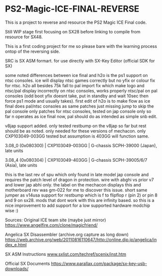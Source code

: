 # PS2-Magic-ICE-FINAL-REVERSE
This is a project to reverse and resource the PS2 Magic ICE Final code.

Still WIP stage first focusing on SX28 before linking to compile from resource for SX48.

This is a first coding project for me so please bare with the learning process ontop of the reversing side.

SRC is SX ASM formart. for use directly with SX-Key Editor (official SDK for SX)

some noted differences between ice final and h2o is the ps1 support on ntsc consoles. ice will display ntsc games correctly but no yfix or colour fix for ntsc. h2o all besides 75k fall to pal import fix which make logo and ntsc/pal display incorrectly on ntsc consoles, works properly ntsc/pal on pal consoles (odd boot yfix doesnt take, put in standby and wait 10sec then force ps1 mode and usually takes).
first edit of h2o is to make flow as ice final does pal/ntsc consoles as same patches just missing jump to skip the pal console only patches for ntsc consoles, tested on jap console only so far n operates as ice final now, pal should do as intended as simple snb edit.

v8jap support added. only tested restbump on the v8jap so far but rest should be as noted.
only needed for these versions of mechacon. only CXP103049-003GG tested but assumption is 403GG will function same.

3.08_0    (0x080300) | CXP103049-003GG | G-chassis SCPH-39000 (Japan), late units

3.08_4    (0x080304) | CXP103049-403GG | G-chassis SCPH-39005/6/7 (Asia), late units

this is the last rev of spu which only found in late model jap console and requires the patch level of dragon in protection. wire with abghi vs prior v7 and lower jap abhi only. the label on the mechacon displays this and motherboard rev was gm-022 for me to discover this issue. short same jumper as v14usa support for restbump which is f to flipflop r (pin 2) or pin 8 and 9 on sx28.
mods that dont work with this are infinity based. so this is a nice improvement to add support for a low supported hardware modchip wise :)

Sources:
Original ICE team site (maybe just mirror)
https://www.angelfire.com/clone/magicfriend/

Angelica SX Disassembler (archive.org capture as long down)
https://web.archive.org/web/20110816110647/http://online.dip.jp/angelica/index_e.html

SX ASM Instructions
www.sxlist.com/techref/scenix/inst.htm

Official SX Documents
https://www.parallax.com/package/sx-key-usb-downloads/

